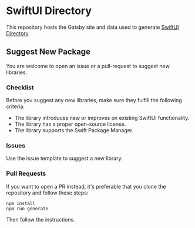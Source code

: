 # SwiftUI Directory

This repository hosts the Gatsby site and data used to generate [SwiftUI Directory](http://swiftui.directory).

## Suggest New Package

You are welcome to open an issue or a pull-request to suggest new libraries.

### Checklist

Before you suggest any new libraries, make sure they fulfill the following criteria:

- The library introduces new or improves on existing SwiftUI functionality.
- The library has a proper open-source license.
- The library supports the Swift Package Manager.

### Issues

Use the issue template to suggest a new library.

### Pull Requests

If you want to open a PR instead, it's preferable that you clone the repository and follow these steps:

```
npm install
npm run generate
```
Then follow the instructions.
